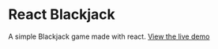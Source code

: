 # React Blackjack

A simple Blackjack game made with react. [View the live demo](https://cdterry87.github.io/blackjack/)
